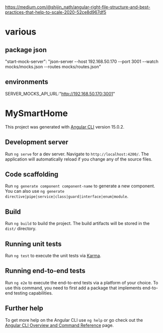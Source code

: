 https://medium.com/@shijin_nath/angular-right-file-structure-and-best-practices-that-help-to-scale-2020-52ce8d967df5

# various 
## package json
"start-mock-server": "json-server --host 192.168.50.170 --port 3001 --watch mocks/mocks.json --routes mocks/routes.json"
## environments
SERVER_MOCKS_API_URL:"http://192.168.50.170:3001"
# MySmartHome

This project was generated with [Angular CLI](https://github.com/angular/angular-cli) version 15.0.2.

## Development server

Run `ng serve` for a dev server. Navigate to `http://localhost:4200/`. The application will automatically reload if you change any of the source files.

## Code scaffolding

Run `ng generate component component-name` to generate a new component. You can also use `ng generate directive|pipe|service|class|guard|interface|enum|module`.

## Build

Run `ng build` to build the project. The build artifacts will be stored in the `dist/` directory.

## Running unit tests

Run `ng test` to execute the unit tests via [Karma](https://karma-runner.github.io).

## Running end-to-end tests

Run `ng e2e` to execute the end-to-end tests via a platform of your choice. To use this command, you need to first add a package that implements end-to-end testing capabilities.

## Further help

To get more help on the Angular CLI use `ng help` or go check out the [Angular CLI Overview and Command Reference](https://angular.io/cli) page.
